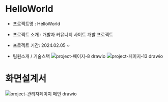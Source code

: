 # HelloWorld 
+ 프로젝트명 : HelloWorld
+ 프로젝트 소개 : 개발자 커뮤니티 사이트 개발 프로젝트
+ 프로젝트 기간: 2024.02.05 ~

+ 팀원소개 / 기술스택
![project-페이지-8 drawio](https://github.com/changhui98/HelloWorld/assets/143060426/d9bf8cf6-1f2d-49f3-82cb-a3544ca754ea)
![project-페이지-13 drawio](https://github.com/changhui98/HelloWorld/assets/143060426/af9eec90-c9db-4d5a-8ef5-7f244f065824)


# 화면설계서

![project-관리자페이지 메인  drawio](https://github.com/changhui98/HelloWorld/assets/143060426/f5ebd89f-8cbd-4ba1-8c64-73f018987576)



